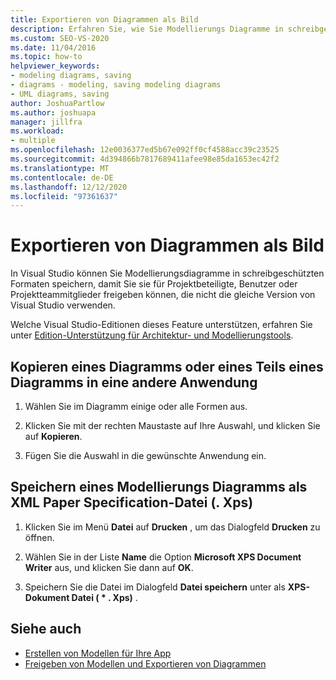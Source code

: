 ```yaml
---
title: Exportieren von Diagrammen als Bild
description: Erfahren Sie, wie Sie Modellierungs Diagramme in schreibgeschützten Formaten speichern, damit Sie Sie für Personen freigeben können, die nicht die gleiche Version von Visual Studio verwenden.
ms.custom: SEO-VS-2020
ms.date: 11/04/2016
ms.topic: how-to
helpviewer_keywords:
- modeling diagrams, saving
- diagrams - modeling, saving modeling diagrams
- UML diagrams, saving
author: JoshuaPartlow
ms.author: joshuapa
manager: jillfra
ms.workload:
- multiple
ms.openlocfilehash: 12e0036377ed5b67e092ff0cf4588acc39c23525
ms.sourcegitcommit: 4d394866b7817689411afee98e85da1653ec42f2
ms.translationtype: MT
ms.contentlocale: de-DE
ms.lasthandoff: 12/12/2020
ms.locfileid: "97361637"
---
```

# <a name="export-diagrams-as-images"></a>Exportieren von Diagrammen als Bild

In Visual Studio können Sie Modellierungsdiagramme in schreibgeschützten Formaten speichern, damit Sie sie für Projektbeteiligte, Benutzer oder Projektteammitglieder freigeben können, die nicht die gleiche Version von Visual Studio verwenden.

Welche Visual Studio-Editionen dieses Feature unterstützen, erfahren Sie unter [Edition-Unterstützung für Architektur- und Modellierungstools](../modeling/what-s-new-for-design-in-visual-studio.md#VersionSupport).

## <a name="copy-a-diagram-or-part-of-a-diagram-to-another-application"></a>Kopieren eines Diagramms oder eines Teils eines Diagramms in eine andere Anwendung

1. Wählen Sie im Diagramm einige oder alle Formen aus.

2. Klicken Sie mit der rechten Maustaste auf Ihre Auswahl, und klicken Sie auf **Kopieren**.

3. Fügen Sie die Auswahl in die gewünschte Anwendung ein.

## <a name="save-a-modeling-diagram-as-an-xml-paper-specification-xps-file"></a>Speichern eines Modellierungs Diagramms als XML Paper Specification-Datei (. Xps)

1. Klicken Sie im Menü **Datei** auf **Drucken** , um das Dialogfeld **Drucken** zu öffnen.

2. Wählen Sie in der Liste **Name** die Option **Microsoft XPS Document Writer** aus, und klicken Sie dann auf **OK**.

3. Speichern Sie die Datei im Dialogfeld **Datei speichern** unter als **XPS-Dokument Datei ( \* . Xps)** .

## <a name="see-also"></a>Siehe auch

- [Erstellen von Modellen für Ihre App](../modeling/create-models-for-your-app.md)
- [Freigeben von Modellen und Exportieren von Diagrammen](../modeling/share-models-and-exporting-diagrams.md)
